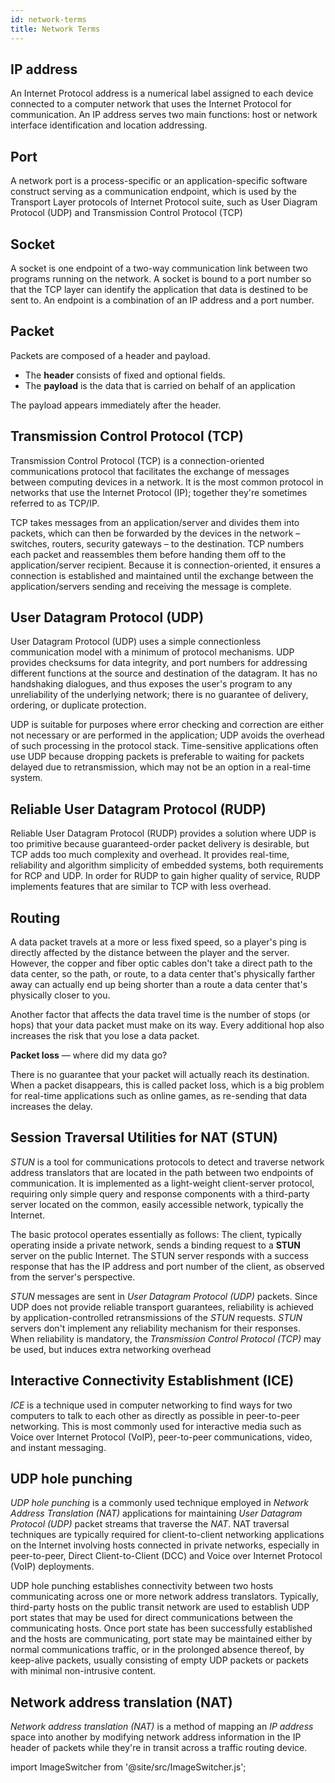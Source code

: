 ```yaml
---
id: network-terms
title: Network Terms
---
```




## IP address 

An Internet Protocol address is a numerical label assigned to each device connected to a computer network that uses the Internet Protocol for communication. An IP address serves two main functions: host or network interface identification and location addressing.

## Port 

A network port is a process-specific or an application-specific software construct serving as a communication endpoint, which is used by the Transport Layer protocols of Internet Protocol suite, such as User Diagram Protocol (UDP) and Transmission Control Protocol (TCP)

## Socket

A socket is one endpoint of a two-way communication link between two programs running on the network. A socket is bound to a port number so that the TCP layer can identify the application that data is destined to be sent to. An endpoint is a combination of an IP address and a port number.

## Packet

Packets are composed of a header and payload. 

- The **header** consists of fixed and optional fields. 
- The **payload** is the data that is carried on behalf of an application

The payload appears immediately after the header.

## Transmission Control Protocol (TCP)

Transmission Control Protocol (TCP) is a connection-oriented communications protocol that facilitates the exchange of messages between computing devices in a network. It is the most common protocol in networks that use the Internet Protocol (IP); together they're sometimes referred to as TCP/IP.

TCP takes messages from an application/server and divides them into packets, which can then be forwarded by the devices in the network – switches, routers, security gateways – to the destination. TCP numbers each packet and reassembles them before handing them off to the application/server recipient. Because it is connection-oriented, it ensures a connection is established and maintained until the exchange between the application/servers sending and receiving the message is complete.

## User Datagram Protocol (UDP)

User Datagram Protocol (UDP) uses a simple connectionless communication model with a minimum of protocol mechanisms. UDP provides checksums for data integrity, and port numbers for addressing different functions at the source and destination of the datagram. It has no handshaking dialogues, and thus exposes the user's program to any unreliability of the underlying network; there is no guarantee of delivery, ordering, or duplicate protection. 

UDP is suitable for purposes where error checking and correction are either not necessary or are performed in the application; UDP avoids the overhead of such processing in the protocol stack. Time-sensitive applications often use UDP because dropping packets is preferable to waiting for packets delayed due to retransmission, which may not be an option in a real-time system.

## Reliable User Datagram Protocol (RUDP)

Reliable User Datagram Protocol (RUDP) provides a solution where UDP is too primitive because guaranteed-order packet delivery is desirable, but TCP adds too much complexity and overhead. It provides real-time, reliability and algorithm simplicity of embedded systems, both requirements for RCP and UDP. In order for RUDP to gain higher quality of service, RUDP implements features that are similar to TCP with less overhead.

## Routing

A data packet travels at a more or less fixed speed, so a player's ping is directly affected by the distance between the player and the server. However, the copper and fiber optic cables don't take a direct path to the data center, so the path, or route, to a data center that's physically farther away can actually end up being shorter than a route a data center that's physically closer to you.

Another factor that affects the data travel time is the number of stops (or hops) that your data packet must make on its way. Every additional hop also increases the risk that you lose a data packet.

<ImageSwitcher 
lightImageSrc="/img/data-relay-light.png?text=LightMode"
darkImageSrc="/img/data-relay-dark.png?text=DarkMode"/>

**Packet loss** — where did my data go?

There is no guarantee that your packet will actually reach its destination. When a packet disappears, this is called packet loss, which is a big problem for real-time applications such as online games, as re-sending that data increases the delay.

## Session Traversal Utilities for NAT (STUN)

*STUN* is a tool for communications protocols to detect and traverse network address translators that are located in the path between two endpoints of communication. It is implemented as a light-weight client-server protocol, requiring only simple query and response components with a third-party server located on the common, easily accessible network, typically the Internet.

The basic protocol operates essentially as follows: The client, typically operating inside a private network, sends a binding request to a **STUN** server on the public Internet. The STUN server responds with a success response that has the IP address and port number of the client, as observed from the server's perspective. 

*STUN* messages are sent in *User Datagram Protocol (UDP)* packets. Since UDP does not provide reliable transport guarantees, reliability is achieved by application-controlled retransmissions of the *STUN* requests. *STUN* servers don't implement any reliability mechanism for their responses. When reliability is mandatory, the *Transmission Control Protocol (TCP)* may be used, but induces extra networking overhead

## Interactive Connectivity Establishment (ICE) 

*ICE* is a technique used in computer networking to find ways for two computers to talk to each other as directly as possible in peer-to-peer networking. This is most commonly used for interactive media such as Voice over Internet Protocol (VoIP), peer-to-peer communications, video, and instant messaging.

## UDP hole punching

*UDP hole punching* is a commonly used technique employed in *Network Address Translation (NAT)* applications for maintaining *User Datagram Protocol (UDP)* packet streams that traverse the *NAT*. NAT traversal techniques are typically required for client-to-client networking applications on the Internet involving hosts connected in private networks, especially in peer-to-peer, Direct Client-to-Client (DCC) and Voice over Internet Protocol (VoIP) deployments.

UDP hole punching establishes connectivity between two hosts communicating across one or more network address translators. Typically, third-party hosts on the public transit network are used to establish UDP port states that may be used for direct communications between the communicating hosts. Once port state has been successfully established and the hosts are communicating, port state may be maintained either by normal communications traffic, or in the prolonged absence thereof, by keep-alive packets, usually consisting of empty UDP packets or packets with minimal non-intrusive content.

## Network address translation (NAT) 

*Network address translation (NAT)* is a method of mapping an *IP address* space into another by modifying network address information in the IP header of packets while they're in transit across a traffic routing device.

import ImageSwitcher from '@site/src/ImageSwitcher.js';
